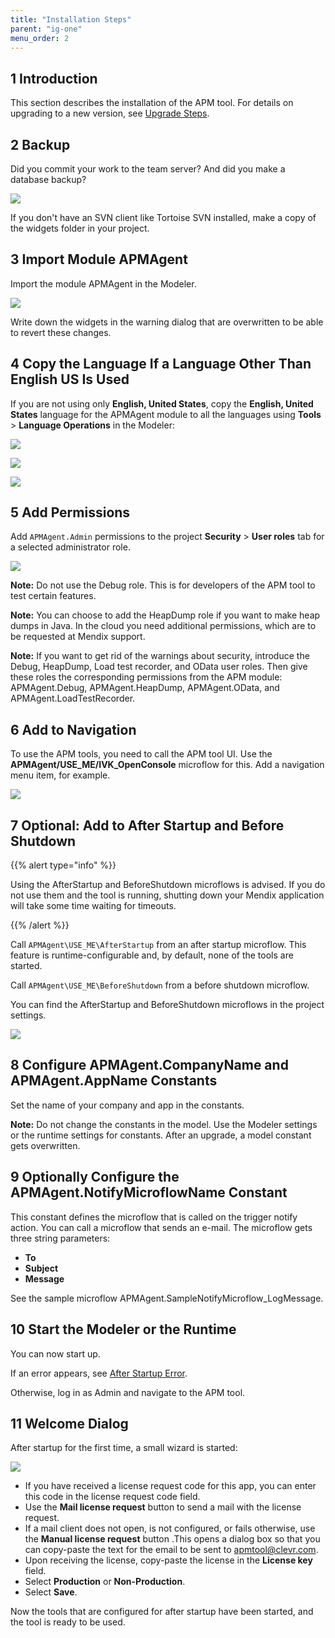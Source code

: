 ```yaml
---
title: "Installation Steps"
parent: "ig-one"
menu_order: 2
---
```


## 1 Introduction

This section describes the installation of the APM tool. For details on upgrading to a new version, see [Upgrade Steps](ig-one-upgrade-steps).

## 2 Backup

Did you commit your work to the team server? And did you make a database backup?

![](attachments/ig-one-installation-steps/Commit.png)

If you don't have an SVN client like Tortoise SVN installed, make a copy of the widgets folder in your project.

## 3 Import Module APMAgent

Import the module APMAgent in the Modeler.

![](attachments/ig-one-installation-steps/Import_Module_Package.png)

Write down the widgets in the warning dialog that are overwritten to be able to revert these changes.

## 4 Copy the Language If a Language Other Than English US Is Used

If you are not using only **English, United States**, copy the **English, United States** language for the APMAgent module to all the languages using **Tools** > **Language Operations** in the Modeler:

![](attachments/ig-one-installation-steps/Language_Operations_Header.png)

![](attachments/ig-one-installation-steps/Language_Operations_APM.png)

![](attachments/ig-one-installation-steps/Language_Operations_Footer.png)

## 5 Add Permissions

Add `APMAgent.Admin` permissions to the project **Security** > **User roles** tab for a selected administrator role.

![](attachments/ig-one-installation-steps/Add_Permissions.png)

**Note:** Do not use the Debug role. This is for developers of the APM tool to test certain features.

**Note:** You can choose to add the HeapDump role if you want to make heap dumps in Java. In the cloud you need additional permissions, which are to be requested at Mendix support.

**Note:** If you want to get rid of the warnings about security, introduce the Debug, HeapDump, Load test recorder, and OData user roles. Then give these roles the corresponding permissions from the APM module: APMAgent.Debug, APMAgent.HeapDump, APMAgent.OData, and APMAgent.LoadTestRecorder.

## 6 Add to Navigation

To use the APM tools, you need to call the APM tool UI. Use the **APMAgent/USE_ME/IVK_OpenConsole** microflow for this. Add a navigation menu item, for example.

![](attachments/ig-one-installation-steps/Add_To_Navigation.png)

## 7 Optional: Add to After Startup and Before Shutdown

{{% alert type="info" %}}

Using the AfterStartup and BeforeShutdown microflows is advised. If you do not use them and the tool is running, shutting down your Mendix application will take some time waiting for timeouts.

{{% /alert %}}

Call `APMAgent\USE_ME\AfterStartup` from an after startup microflow. This feature is runtime-configurable and, by default, none of the tools are started.

Call `APMAgent\USE_ME\BeforeShutdown` from a before shutdown microflow.

You can find the AfterStartup and BeforeShutdown microflows in the project settings.

![](attachments/ig-one-installation-steps/Project_Settings_After_Startup.png)

## 8 Configure APMAgent.CompanyName and APMAgent.AppName Constants

Set the name of your company and app in the constants. 

**Note:** Do not change the constants in the model. Use the Modeler settings or the runtime settings for constants. After an upgrade, a model constant gets overwritten.

## 9 Optionally Configure the APMAgent.NotifyMicroflowName Constant

This constant defines the microflow that is called on the trigger notify action. You can call a microflow that sends an e-mail. The microflow gets three string parameters:

* **To**
* **Subject**
* **Message**

See the sample microflow APMAgent.SampleNotifyMicroflow_LogMessage.

## 10 Start the Modeler or the Runtime

You can now start up.

If an error appears, see [After Startup Error](ig-one-after-startup-error).

Otherwise, log in as Admin and navigate to the APM tool.

## 11 Welcome Dialog

After startup for the first time, a small wizard is started:

![](attachments/ig-one-installation-steps/Welcome_Dialog.png)

*   If you have received a license request code for this app, you can enter this code in the license request code field.   
*   Use the **Mail license request** button to send a mail with the license request.
*   If a mail client does not open, is not configured, or fails otherwise, use the **Manual license request** button .This opens a dialog box so that you can copy-paste the text for the email to be sent to [apmtool@clevr.com](mailto:apmtool@clevr.com).
*   Upon receiving the license, copy-paste the license in the **License key** field.
*   Select **Production** or **Non-Production**.
*   Select **Save**.

Now the tools that are configured for after startup have been started, and the tool is ready to be used.
